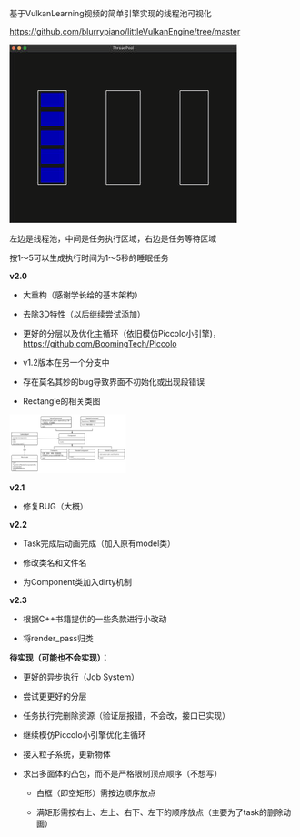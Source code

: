 基于VulkanLearning视频的简单引擎实现的线程池可视化

https://github.com/blurrypiano/littleVulkanEngine/tree/master

![ThreadPool.gif](image/ThreadPool.gif)

左边是线程池，中间是任务执行区域，右边是任务等待区域

按1～5可以生成执行时间为1～5秒的睡眠任务

**v2.0**

+ 大重构（感谢学长给的基本架构）

+ 去除3D特性（以后继续尝试添加）

+ 更好的分层以及优化主循环（依旧模仿Piccolo小引擎)，https://github.com/BoomingTech/Piccolo

+ v1.2版本在另一个分支中

+ 存在莫名其妙的bug导致界面不初始化或出现段错误

+ Rectangle的相关类图

<img alt="Rectangle.png" src="image/Rectangle.png" style="zoom:20%;"/>

**v2.1**

+ 修复BUG（大概）

**v2.2**

+ Task完成后动画完成（加入原有model类）

+ 修改类名和文件名

+ 为Component类加入dirty机制

**v2.3**

+ 根据C++书籍提供的一些条款进行小改动

+ 将render_pass归类

**待实现（可能也不会实现）：**

+ 更好的异步执行（Job System）

+ 尝试更更好的分层

+ 任务执行完删除资源（验证层报错，不会改，接口已实现）

+ 继续模仿Piccolo小引擎优化主循环

+ 接入粒子系统，更新物体

+ 求出多面体的凸包，而不是严格限制顶点顺序（不想写）

  + 白框（即空矩形）需按边顺序放点

  + 满矩形需按右上、左上、右下、左下的顺序放点（主要为了task的删除动画）